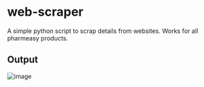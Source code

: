 # web-scraper
A simple python script to scrap details from websites. Works for all pharmeasy products.
## Output

![image](https://github.com/HauseMasterZ/web-scraper/assets/113833707/d40eee82-c8b2-4531-b30f-c469c30863ca)
